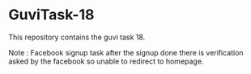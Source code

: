 # GuviTask-18

This repository contains the guvi task 18.

Note : Facebook signup task after the signup done there is verification asked by the facebook so unable to redirect to homepage.
